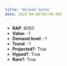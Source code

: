 ```yaml
---
title: 'Wicked Santa'
date: 2025-08-06T00:00:00Z
---
```

- **RAP**: 6050
- **Value**: -1
- **Demand level**: -1
- **Trend**: -1
- **Projected?**: True
- **Hyped?**: True
- **Rare?**: True
